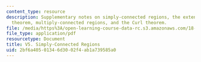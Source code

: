 ```yaml
---
content_type: resource
description: Supplementary notes on simply-connected regions, the extended Green's
  theorem, multiply-connected regions, and the Curl theorem.
file: /media/https%3A/open-learning-course-data-rc.s3.amazonaws.com/18-02-multivariable-calculus-fall-2007/2bf6a40501346d3002f4ab1a739585a0_simpl_conctd_reg.pdf
file_type: application/pdf
resourcetype: Document
title: V5. Simply-Connected Regions
uid: 2bf6a405-0134-6d30-02f4-ab1a739585a0
---
```

